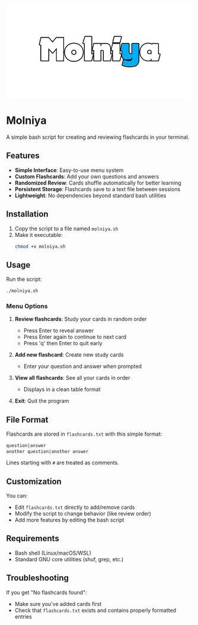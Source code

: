 ![Logo](MolniyaLogo.png)

# Molniya

A simple bash script for creating and reviewing flashcards in your terminal.

## Features

- **Simple Interface**: Easy-to-use menu system
- **Custom Flashcards**: Add your own questions and answers
- **Randomized Review**: Cards shuffle automatically for better learning
- **Persistent Storage**: Flashcards save to a text file between sessions
- **Lightweight**: No dependencies beyond standard bash utilities

## Installation

1. Copy the script to a file named `molniya.sh`
2. Make it executable:
   ```bash
   chmod +x molniya.sh
   ```

## Usage

Run the script:
```bash
./molniya.sh
```

### Menu Options

1. **Review flashcards**: Study your cards in random order
   - Press Enter to reveal answer
   - Press Enter again to continue to next card
   - Press 'q' then Enter to quit early

2. **Add new flashcard**: Create new study cards
   - Enter your question and answer when prompted

3. **View all flashcards**: See all your cards in order
   - Displays in a clean table format

4. **Exit**: Quit the program

## File Format

Flashcards are stored in `flashcards.txt` with this simple format:
```
question|answer
another question|another answer
```

Lines starting with `#` are treated as comments.

## Customization

You can:
- Edit `flashcards.txt` directly to add/remove cards
- Modify the script to change behavior (like review order)
- Add more features by editing the bash script

## Requirements

- Bash shell (Linux/macOS/WSL)
- Standard GNU core utilities (shuf, grep, etc.)

## Troubleshooting

If you get "No flashcards found":
- Make sure you've added cards first
- Check that `flashcards.txt` exists and contains properly formatted entries
